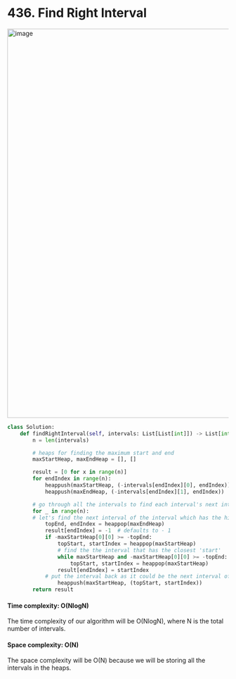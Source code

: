 # 436. Find Right Interval

<img width="884" alt="image" src="https://user-images.githubusercontent.com/35987583/159889150-cce713ab-aba9-48f3-93a4-dd32a9e4186d.png">

```python
class Solution:
    def findRightInterval(self, intervals: List[List[int]]) -> List[int]:
        n = len(intervals)

        # heaps for finding the maximum start and end
        maxStartHeap, maxEndHeap = [], []

        result = [0 for x in range(n)]
        for endIndex in range(n):
            heappush(maxStartHeap, (-intervals[endIndex][0], endIndex))
            heappush(maxEndHeap, (-intervals[endIndex][1], endIndex))

        # go through all the intervals to find each interval's next interval
        for _ in range(n):
        # let's find the next interval of the interval which has the highest 'end'
            topEnd, endIndex = heappop(maxEndHeap)
            result[endIndex] = -1  # defaults to - 1
            if -maxStartHeap[0][0] >= -topEnd:
                topStart, startIndex = heappop(maxStartHeap)
                # find the the interval that has the closest 'start'
                while maxStartHeap and -maxStartHeap[0][0] >= -topEnd:
                    topStart, startIndex = heappop(maxStartHeap)
                result[endIndex] = startIndex
            # put the interval back as it could be the next interval of other intervals
                heappush(maxStartHeap, (topStart, startIndex))
        return result
```


#### Time complexity: O(NlogN)
The time complexity of our algorithm will be O(NlogN), where N is the total number of intervals.

#### Space complexity: O(N)
The space complexity will be O(N) because we will be storing all the intervals in the heaps.
